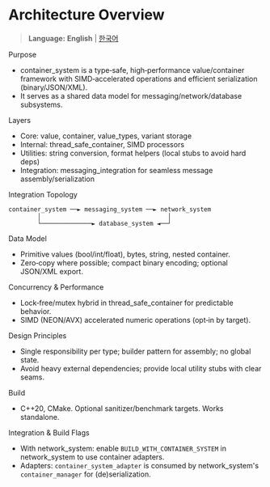 Architecture Overview
=====================

> **Language:** **English** | [한국어](ARCHITECTURE_KO.md)

Purpose
- container_system is a type‑safe, high‑performance value/container framework with SIMD‑accelerated operations and efficient serialization (binary/JSON/XML).
- It serves as a shared data model for messaging/network/database subsystems.

Layers
- Core: value, container, value_types, variant storage
- Internal: thread_safe_container, SIMD processors
- Utilities: string conversion, format helpers (local stubs to avoid hard deps)
- Integration: messaging_integration for seamless message assembly/serialization

Integration Topology
```
container_system ──► messaging_system ──► network_system
        │                                   │
        └──────────────► database_system ◄──┘
```

Data Model
- Primitive values (bool/int/float), bytes, string, nested container.
- Zero‑copy where possible; compact binary encoding; optional JSON/XML export.

Concurrency & Performance
- Lock‑free/mutex hybrid in thread_safe_container for predictable behavior.
- SIMD (NEON/AVX) accelerated numeric operations (opt‑in by target).

Design Principles
- Single responsibility per type; builder pattern for assembly; no global state.
- Avoid heavy external dependencies; provide local utility stubs with clear seams.

Build
- C++20, CMake. Optional sanitizer/benchmark targets. Works standalone.

Integration & Build Flags
- With network_system: enable `BUILD_WITH_CONTAINER_SYSTEM` in network_system to use container adapters.
- Adapters: `container_system_adapter` is consumed by network_system's `container_manager` for (de)serialization.
